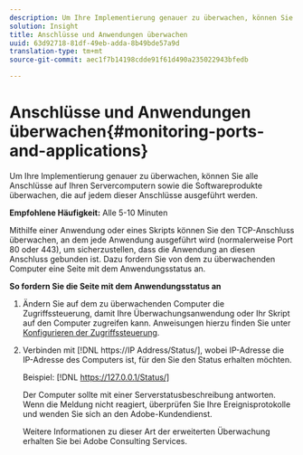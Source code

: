 ```yaml
---
description: Um Ihre Implementierung genauer zu überwachen, können Sie alle Anschlüsse auf Ihren Servercomputern sowie die Softwareprodukte überwachen, die auf jedem dieser Anschlüsse ausgeführt werden.
solution: Insight
title: Anschlüsse und Anwendungen überwachen
uuid: 63d92718-81df-49eb-adda-8b49bde57a9d
translation-type: tm+mt
source-git-commit: aec1f7b14198cdde91f61d490a235022943bfedb

---
```



# Anschlüsse und Anwendungen überwachen{#monitoring-ports-and-applications}

Um Ihre Implementierung genauer zu überwachen, können Sie alle Anschlüsse auf Ihren Servercomputern sowie die Softwareprodukte überwachen, die auf jedem dieser Anschlüsse ausgeführt werden.

**Empfohlene Häufigkeit:** Alle 5-10 Minuten

Mithilfe einer Anwendung oder eines Skripts können Sie den TCP-Anschluss überwachen, an dem jede Anwendung ausgeführt wird (normalerweise Port 80 oder 443), um sicherzustellen, dass die Anwendung an diesen Anschluss gebunden ist. Dazu fordern Sie von dem zu überwachenden Computer eine Seite mit dem Anwendungsstatus an.

**So fordern Sie die Seite mit dem Anwendungsstatus an**

1. Ändern Sie auf dem zu überwachenden Computer die Zugriffssteuerung, damit Ihre Überwachungsanwendung oder Ihr Skript auf den Computer zugreifen kann. Anweisungen hierzu finden Sie unter [Konfigurieren der Zugriffssteuerung](../../../home/c-inst-svr/c-admin-inst-svr/c-config-acs-ctrl/c-config-acs-ctrl.md#concept-ac385e870dbe4b57a72bf7266b60f93d).
1. Verbinden mit [!DNL https://IP Address/Status/], wobei IP-Adresse die IP-Adresse des Computers ist, für den Sie den Status erhalten möchten.

   Beispiel: [!DNL https://127.0.0.1/Status/]

   Der Computer sollte mit einer Serverstatusbeschreibung antworten. Wenn die Meldung nicht reagiert, überprüfen Sie Ihre Ereignisprotokolle und wenden Sie sich an den Adobe-Kundendienst.

   Weitere Informationen zu dieser Art der erweiterten Überwachung erhalten Sie bei Adobe Consulting Services.

